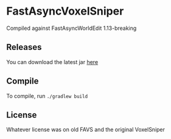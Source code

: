 # FastAsyncVoxelSniper

Compiled against FastAsyncWorldEdit 1.13-breaking

## Releases
You can download the latest jar [here](https://github.com/Podcrash/FastAsyncVoxelSniper/releases)

## Compile
To compile, run `./gradlew build`

## License
Whatever license was on old FAVS and the original VoxelSniper